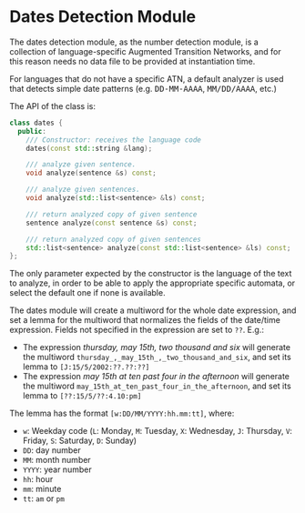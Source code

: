 # Dates Detection Module

The dates detection module, as the number detection module, is a collection of language-specific Augmented Transition Networks, and for this reason needs no data file to be provided at instantiation time.

For languages that do not have a specific ATN, a default analyzer is used that detects simple date patterns (e.g. <tt>DD-MM-AAAA</tt>, <tt>MM/DD/AAAA</tt>, etc.)

The API of the class is:

```C++        
class dates {             
  public:   
    /// Constructor: receives the language code
    dates(const std::string &lang); 

    /// analyze given sentence.
    void analyze(sentence &s) const;

    /// analyze given sentences.
    void analyze(std::list<sentence> &ls) const;

    /// return analyzed copy of given sentence
    sentence analyze(const sentence &s) const;

    /// return analyzed copy of given sentences
    std::list<sentence> analyze(const std::list<sentence> &ls) const;
};
```

The only parameter expected by the constructor is the language of the text to analyze, in order to be able to apply the appropriate specific automata, or select the default one if none is available.

The dates module will create a multiword for the whole date expression, and set a lemma for the multiword that normalizes the fields of the date/time expression. Fields not specified in the expression are set to `??`.
E.g.:  
* The expression _thursday, may 15th, two thousand and six_ will generate the multiword `thursday_,_may_15th_,_two_thousand_and_six`, and set its lemma to `[J:15/5/2002:??.??:??]`
* The expression _may 15th at ten past four in the afternoon_ will generate the multiword `may_15th_at_ten_past_four_in_the_afternoon`, and set its lemma to `[??:15/5/??:4.10:pm]`


The lemma has the format `[w:DD/MM/YYYY:hh.mm:tt]`, where:
* `w`: Weekday code (`L`: Monday, `M`: Tuesday, `X`: Wednesday, `J`: Thursday, `V`: Friday, `S`: Saturday, `D`: Sunday)
* `DD`: day number
* `MM`: month number
* `YYYY`: year number
* `hh`: hour
* `mm`: minute
* `tt`: `am` or `pm` 